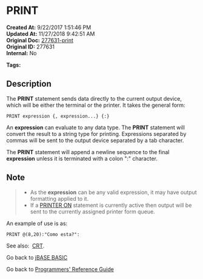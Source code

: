 # PRINT

**Created At:** 9/22/2017 1:51:46 PM  
**Updated At:** 11/27/2018 9:42:51 AM  
**Original Doc:** [277631-print](https://docs.jbase.com/36868-jbase-basic/277631-print)  
**Original ID:** 277631  
**Internal:** No  

**Tags:**
<badge text='printing' vertical='middle' />
<badge text='outpput' vertical='middle' />

## Description

The **PRINT** statement sends data directly to the current output device, which will be either the terminal or the printer. It takes the general form:

```
PRINT expression {, expression...} {:}
```

An **expression** can evaluate to any data type. The **PRINT** statement will convert the result to a string type for printing. Expressions separated by commas will be sent to the output device separated by a tab character.

The **PRINT** statement will append a newline sequence to the final **expression** unless it is terminated with a colon ":" character.

## Note

> - As the **expression** can be any valid expression, it may have output formatting applied to it.
> - If a [PRINTER ON](./../printer) statement is currently active then output will be sent to the currently assigned printer form queue.

An example of use is as:

```
PRINT @(8,20):"Como esta?":
```

See also:  [CRT](./../crt).

Go back to [jBASE BASIC](./../README.md)

Go back to [Programmers' Reference Guide](./../../reference-guides/jbc/README.md)
